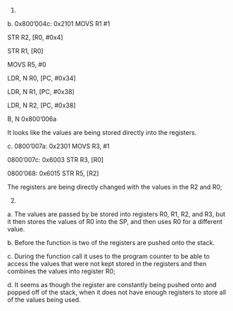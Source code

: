 1.
b. 
0x800’004c: 0x2101 MOVS R1 #1

STR R2, [R0, #0x4]

STR R1, [R0]

MOVS R5, #0

LDR, N R0, [PC, #0x34]

LDR, N R1, [PC, #0x38]

LDR, N R2, [PC, #0x38]

B, N 0x800’006a

It looks like the values are being stored directly into the registers.

c. 
0800’007a: 0x2301 MOVS R3, #1

0800’007c: 0x6003 STR R3, [R0]

0800’068: 0x6015 STR R5, [R2]

The registers are being directly changed with the values in the R2 and R0;

2.
a. The values are passed by be stored into registers R0, R1, R2, and R3, but it then stores the values of R0 into the SP, and then uses R0 for a different value.

b. Before the function is two of the registers are pushed onto the stack.

c. During the function call it uses to the program counter to be able to access the values that were not kept stored in the registers and then combines the values into register R0;

d. It seems as though the register are constantly being pushed onto and popped off of the stack, when it does not have enough registers to store all of the values being used.
